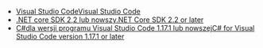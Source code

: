 * [<span data-ttu-id="a939e-101">Visual Studio Code</span><span class="sxs-lookup"><span data-stu-id="a939e-101">Visual Studio Code</span></span>](https://code.visualstudio.com/download)
* [<span data-ttu-id="a939e-102">.NET core SDK 2,2 lub nowszy</span><span class="sxs-lookup"><span data-stu-id="a939e-102">.NET Core SDK 2.2 or later</span></span>](https://www.microsoft.com/net/download/all)
* [<span data-ttu-id="a939e-103">C#dla wersji programu Visual Studio Code 1.17.1 lub nowszej</span><span class="sxs-lookup"><span data-stu-id="a939e-103">C# for Visual Studio Code version 1.17.1 or later</span></span>](https://marketplace.visualstudio.com/items?itemName=ms-vscode.csharp)